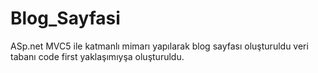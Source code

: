 # Blog_Sayfasi

ASp.net MVC5 ile katmanlı mimarı yapılarak blog sayfası oluşturuldu veri tabanı code first yaklaşımıyşa oluşturuldu.

